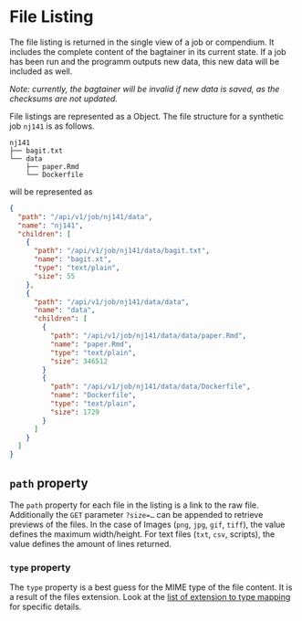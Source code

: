 # File Listing

The file listing is returned in the single view of a job or compendium. It includes the complete content of the bagtainer in its current state. If a job has been run and the programm outputs new data, this new data will be included as well.

_Note: currently, the bagtainer will be invalid if new data is saved, as the checksums are not updated._

File listings are represented as a Object. The file structure for a synthetic job `nj141` is as follows.

```text
nj141
├── bagit.txt
└── data
    ├── paper.Rmd
    └── Dockerfile
```

will be represented as

```json
{
  "path": "/api/v1/job/nj141/data",
  "name": "nj141",
  "children": [
    {
      "path": "/api/v1/job/nj141/data/bagit.txt",
      "name": "bagit.xt",
      "type": "text/plain",
      "size": 55
    },
    {
      "path": "/api/v1/job/nj141/data/data",
      "name": "data",
      "children": [
        {
          "path": "/api/v1/job/nj141/data/data/paper.Rmd",
          "name": "paper.Rmd",
          "type": "text/plain",
          "size": 346512
        }
        {
          "path": "/api/v1/job/nj141/data/data/Dockerfile",
          "name": "Dockerfile",
          "type": "text/plain",
          "size": 1729
        }
      ]
    }
  ]
}
```

## `path` property

The `path` property for each file in the listing is a link to the raw file. Additionally the `GET` parameter `?size=…` can be appended to retrieve previews of the files. In the case of Images (`png`, `jpg`, `gif`, `tiff`), the value defines the maximum width/height. For text files (`txt`, `csv`, scripts), the value defines the amount of lines returned.

### `type` property

The `type` property is a best guess for the MIME type of the file content. It is a result of the files extension. Look at the [list of extension to type mapping](files-mime.md) for specific details.